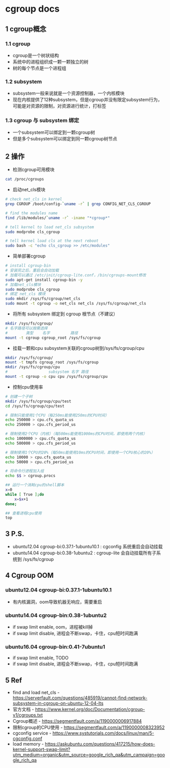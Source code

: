 # cgroup docs

## 1 cgroup概念

### 1.1 cgroup
- cgroup是一个树状结构
- 系统中的进程组织成一颗一颗独立的树
- 树的每个节点是一个进程组

### 1.2 subsystem 
- subsystem一般来说就是一个资源控制器，一个内核模块
- 现在内核提供了12种subsystem，但是cgroup并没有限定subsystem行为，可能是对资源的限制，对资源进行统计，打标签
 
### 1.3 cgroup 与 subsystem 绑定
- 一个subsystem可以绑定到一颗cgroup树
- 但是多个subsystem可以绑定到同一颗cgroup树节点


## 2 操作
- 检测cgroup可用模块
```sh 
cat /proc/cgroups
```

- 启动net_cls模块
```sh
# check net_cls in kernel
grep CGROUP /boot/config-`uname -r` | grep CONFIG_NET_CLS_CGROUP

# find the modules name
find /lib/modules/`uname -r` -iname "*cgroup*"

# tell kernel to load net_cls subsystem
sudo modprobe cls_cgroup

# tell kernel load cls at the next reboot
sudo bash -c "echo cls_cgroup >> /etc/modules"
```

- 简单部署cgroup
```sh
# install cgroup-bin
# 安装完之后，重启会自动加载
# 加载可以通过 /etc/init/cgroup-lite.conf，/bin/cgroups-mount修改
sudo apt-get install cgroup-bin -y
# 加载net_cls模块
sudo modprobe cls_cgroup
# 绑定 net_cls 模块
sudo mkdir /sys/fs/cgroup/net_cls
sudo mount -t cgroup -o net_cls net_cls /sys/fs/cgroup/net_cls
```

- 将所有 subsystem 绑定到 cgroup 根节点（不建议）
```sh
mkdir /sys/fs/cgroup/
# 名字路径可以按需选择
#        类型    名字         路径
mount -t cgroup cgroup_root /sys/fs/cgroup
```

- 挂载一颗和cpu subsystem关联的cgroup树到/sys/fs/cgroup/cpu
```sh
mkdir /sys/fs/cgroup/
mount -t tmpfs cgroup_root /sys/fs/cgroup
mkdir /sys/fs/cgroup/cpu
#                  subsystem 名字 路径
mount -t cgroup -o cpu cpu /sys/fs/cgroup/cpu
```

- 控制cpu使用率
```sh
# 创建一个子树
mkdir /sys/fs/cgroup/cpu/test
cd /sys/fs/cgroup/cpu/test

# 限制只能使用1个CPU（每250ms能使用250ms的CPU时间）
echo 250000 > cpu.cfs_quota_us
echo 250000 > cpu.cfs_period_us

# 限制使用2个CPU（内核）（每500ms能使用1000ms的CPU时间，即使用两个内核）
echo 1000000 > cpu.cfs_quota_us 
echo 500000 > cpu.cfs_period_us 

# 限制使用1个CPU的20%（每50ms能使用10ms的CPU时间，即使用一个CPU核心的20%）
echo 10000 > cpu.cfs_quota_us
echo 50000 > cpu.cfs_period_us

# 将命令行进程加入组
echo $$ > cgroup.procs

## 运行一个消耗cpu的shell脚本
x=0
while [ True ];do
    x=$x+1
done;

## 查看进程cpu使用
top
```

## 3 P.S.
- ubuntu12.04 cgroup-bi:0.37.1-1ubuntu10.1 : cgconfig 系统重启会自动挂载
- ubuntu14.04 cgroup-bi:0.38-1ubuntu2 : cgroup-lite 会自动挂载所有子系统到 /sys/fs/cgroup

## 4 Cgroup OOM

### ubuntu12.04 cgroup-bi:0.37.1-1ubuntu10.1
- 有内核漏洞，oom导致机器无响应，需要重启

### ubuntu14.04 cgroup-bin:0.38-1ubuntu2
- if swap limit enable, oom，进程被kill掉
- if swap limit disable, 进程会不断swap，卡住，cpu短时间跑满

### ubuntu16.04 cgroup-bin:0.41-7ubuntu1
- if swap limit enable, TODO
- if swap limit disable, 进程会不断swap，卡住，cpu短时间跑满


## 5 Ref

- find and load net_cls - https://serverfault.com/questions/485919/cannot-find-network-subsystem-in-cgroup-on-ubuntu-12-04-lts
- 官方文档 - https://www.kernel.org/doc/Documentation/cgroup-v1/cgroups.txt
- Cgroup概述 - https://segmentfault.com/a/1190000006917884
- 限制cgroup的CPU使用 - https://segmentfault.com/a/1190000008323952
- cgconfig service - https://www.systutorials.com/docs/linux/man/5-cgconfig.conf
- load memory - https://askubuntu.com/questions/417215/how-does-kernel-support-swap-limit?utm_medium=organic&utm_source=google_rich_qa&utm_campaign=google_rich_qa